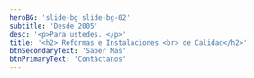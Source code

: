 ```yaml
---
heroBG: 'slide-bg slide-bg-02'
subtitle: 'Desde 2005'
desc: '<p>Para ustedes. </p>'
title: '<h2> Reformas e Instalaciones <br> de Calidad</h2>'
btnSecondaryText: 'Saber Mas'
btnPrimaryText: 'Contáctanos'
---
```

